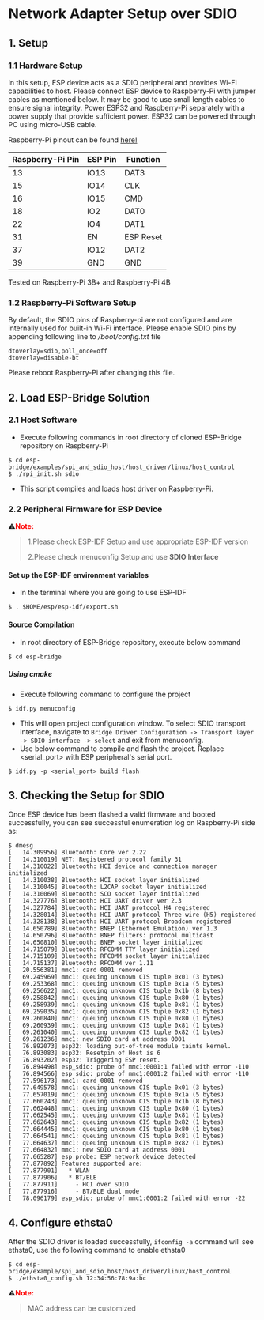 # Network Adapter Setup over SDIO

## 1. Setup

### 1.1 Hardware Setup

In this setup, ESP device acts as a SDIO peripheral and provides Wi-Fi capabilities to host. Please connect ESP device to Raspberry-Pi with jumper cables as mentioned below. It may be good to use small length cables to ensure signal integrity. Power ESP32 and Raspberry-Pi separately with a power supply that provide sufficient power. ESP32 can be powered through PC using micro-USB cable.

Raspberry-Pi pinout can be found [here!](https://pinout.xyz/pinout/sdio)

| Raspberry-Pi Pin | ESP Pin | Function  |
| ---------------- | ------- | --------- |
| 13               | IO13    | DAT3      |
| 15               | IO14    | CLK       |
| 16               | IO15    | CMD       |
| 18               | IO2     | DAT0      |
| 22               | IO4     | DAT1      |
| 31               | EN      | ESP Reset |
| 37               | IO12    | DAT2      |
| 39               | GND     | GND       |

Tested on Raspberry-Pi 3B+ and Raspberry-Pi 4B

### 1.2 Raspberry-Pi Software Setup

By default, the SDIO pins of Raspberry-pi are not configured and are internally used for built-in Wi-Fi interface. Please enable SDIO pins by appending following line to */boot/config.txt* file

```
dtoverlay=sdio,poll_once=off
dtoverlay=disable-bt
```

Please reboot Raspberry-Pi after changing this file.

## 2. Load ESP-Bridge Solution

### 2.1 Host Software

- Execute following commands in root directory of cloned ESP-Bridge repository on Raspberry-Pi

```
$ cd esp-bridge/examples/spi_and_sdio_host/host_driver/linux/host_control
$ ./rpi_init.sh sdio
```

- This script compiles and loads host driver on Raspberry-Pi. 

### 2.2 Peripheral Firmware for ESP Device

⚠️<font color=red>**Note:** </font>

> 1.Please check ESP-IDF Setup and use appropriate ESP-IDF version
>
> 2.Please check menuconfig Setup and use **SDIO Interface**

#### Set up the ESP-IDF environment variables

- In the terminal where you are going to use ESP-IDF

```
$ . $HOME/esp/esp-idf/export.sh
```

#### Source Compilation

- In root directory of ESP-Bridge repository, execute below command

```
$ cd esp-bridge
```

##### Using cmake

- Execute following command to configure the project

```
$ idf.py menuconfig
```

- This will open project configuration window. To select SDIO transport interface, navigate to `Bridge Driver Configuration -> Transport layer -> SDIO interface -> select` and exit from menuconfig.
- Use below command to compile and flash the project. Replace <serial_port> with ESP peripheral's serial port.

```
$ idf.py -p <serial_port> build flash
```

## 3. Checking the Setup for SDIO

Once ESP device has been flashed a valid firmware and booted successfully, you can see successful enumeration log on Raspberry-Pi side as:

```
$ dmesg
[   14.309956] Bluetooth: Core ver 2.22
[   14.310019] NET: Registered protocol family 31
[   14.310022] Bluetooth: HCI device and connection manager initialized
[   14.310038] Bluetooth: HCI socket layer initialized
[   14.310045] Bluetooth: L2CAP socket layer initialized
[   14.310069] Bluetooth: SCO socket layer initialized
[   14.327776] Bluetooth: HCI UART driver ver 2.3
[   14.327784] Bluetooth: HCI UART protocol H4 registered
[   14.328014] Bluetooth: HCI UART protocol Three-wire (H5) registered
[   14.328138] Bluetooth: HCI UART protocol Broadcom registered
[   14.650789] Bluetooth: BNEP (Ethernet Emulation) ver 1.3
[   14.650796] Bluetooth: BNEP filters: protocol multicast
[   14.650810] Bluetooth: BNEP socket layer initialized
[   14.715079] Bluetooth: RFCOMM TTY layer initialized
[   14.715109] Bluetooth: RFCOMM socket layer initialized
[   14.715137] Bluetooth: RFCOMM ver 1.11
[   20.556381] mmc1: card 0001 removed
[   69.245969] mmc1: queuing unknown CIS tuple 0x01 (3 bytes)
[   69.253368] mmc1: queuing unknown CIS tuple 0x1a (5 bytes)
[   69.256622] mmc1: queuing unknown CIS tuple 0x1b (8 bytes)
[   69.258842] mmc1: queuing unknown CIS tuple 0x80 (1 bytes)
[   69.258939] mmc1: queuing unknown CIS tuple 0x81 (1 bytes)
[   69.259035] mmc1: queuing unknown CIS tuple 0x82 (1 bytes)
[   69.260840] mmc1: queuing unknown CIS tuple 0x80 (1 bytes)
[   69.260939] mmc1: queuing unknown CIS tuple 0x81 (1 bytes)
[   69.261040] mmc1: queuing unknown CIS tuple 0x82 (1 bytes)
[   69.261236] mmc1: new SDIO card at address 0001
[   76.892073] esp32: loading out-of-tree module taints kernel.
[   76.893083] esp32: Resetpin of Host is 6
[   76.893202] esp32: Triggering ESP reset.
[   76.894498] esp_sdio: probe of mmc1:0001:1 failed with error -110
[   76.894566] esp_sdio: probe of mmc1:0001:2 failed with error -110
[   77.596173] mmc1: card 0001 removed
[   77.649578] mmc1: queuing unknown CIS tuple 0x01 (3 bytes)
[   77.657019] mmc1: queuing unknown CIS tuple 0x1a (5 bytes)
[   77.660243] mmc1: queuing unknown CIS tuple 0x1b (8 bytes)
[   77.662448] mmc1: queuing unknown CIS tuple 0x80 (1 bytes)
[   77.662545] mmc1: queuing unknown CIS tuple 0x81 (1 bytes)
[   77.662643] mmc1: queuing unknown CIS tuple 0x82 (1 bytes)
[   77.664445] mmc1: queuing unknown CIS tuple 0x80 (1 bytes)
[   77.664541] mmc1: queuing unknown CIS tuple 0x81 (1 bytes)
[   77.664637] mmc1: queuing unknown CIS tuple 0x82 (1 bytes)
[   77.664832] mmc1: new SDIO card at address 0001
[   77.665287] esp_probe: ESP network device detected
[   77.877892] Features supported are:
[   77.877901] 	 * WLAN
[   77.877906] 	 * BT/BLE
[   77.877911] 	   - HCI over SDIO
[   77.877916] 	   - BT/BLE dual mode
[   78.096179] esp_sdio: probe of mmc1:0001:2 failed with error -22
```

## 4. Configure ethsta0

After the SDIO driver is loaded successfully, `ifconfig -a` command will see ethsta0, use the following command to enable ethsta0

```
$ cd esp-bridge/example/spi_and_sdio_host/host_driver/linux/host_control
$ ./ethsta0_config.sh 12:34:56:78:9a:bc
```

⚠️<font color=red>**Note:** </font>

> MAC address can be customized
